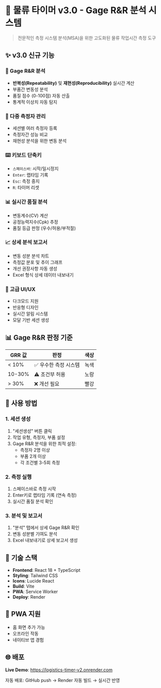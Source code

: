 # 🚀 물류 타이머 v3.0 - Gage R&R 분석 시스템

> 전문적인 측정 시스템 분석(MSA)을 위한 고도화된 물류 작업시간 측정 도구

## ✨ v3.0 신규 기능

### 🎯 Gage R&R 분석
- **반복성(Repeatability)** 및 **재현성(Reproducibility)** 실시간 계산
- 부품간 변동성 분석
- 품질 점수 (0-100점) 자동 산출
- 통계적 이상치 자동 탐지

### 👥 다중 측정자 관리
- 세션별 여러 측정자 등록
- 측정자간 성능 비교
- 재현성 분석을 위한 변동 분석

### ⌨️ 키보드 단축키
- `스페이스바`: 시작/일시정지
- `Enter`: 랩타임 기록  
- `Esc`: 측정 중지
- `R`: 타이머 리셋

### 📊 실시간 품질 분석
- 변동계수(CV) 계산
- 공정능력지수(Cpk) 추정  
- 품질 등급 판정 (우수/허용/부적절)

### 📈 상세 분석 보고서
- 변동 성분 분석 차트
- 측정값 분포 및 추이 그래프
- 개선 권장사항 자동 생성
- Excel 형식 상세 데이터 내보내기

### 🎨 고급 UI/UX
- 다크모드 지원
- 반응형 디자인
- 실시간 알림 시스템
- 모달 기반 세션 생성

## 📊 Gage R&R 판정 기준

| GRR 값 | 판정 | 색상 |
|--------|------|------|
| < 10% | ✅ 우수한 측정 시스템 | 녹색 |
| 10-30% | ⚠️ 조건부 허용 | 노랑 |
| > 30% | ❌ 개선 필요 | 빨강 |

## 🚀 사용 방법

### 1. 세션 생성
1. "세션생성" 버튼 클릭
2. 작업 유형, 측정자, 부품 설정
3. Gage R&R 분석을 위한 최적 설정:
   - 측정자 2명 이상
   - 부품 2개 이상  
   - 각 조건별 3-5회 측정

### 2. 측정 실행
1. 스페이스바로 측정 시작
2. Enter키로 랩타임 기록 (연속 측정)
3. 실시간 품질 분석 확인

### 3. 분석 및 보고서
1. "분석" 탭에서 상세 Gage R&R 확인
2. 변동 성분별 기여도 분석
3. Excel 내보내기로 상세 보고서 생성

## 🔧 기술 스택

- **Frontend**: React 18 + TypeScript
- **Styling**: Tailwind CSS
- **Icons**: Lucide React
- **Build**: Vite
- **PWA**: Service Worker
- **Deploy**: Render

## 📱 PWA 지원

- 홈 화면 추가 가능
- 오프라인 작동
- 네이티브 앱 경험

## 🌐 배포

**Live Demo**: https://logistics-timer-v2.onrender.com

자동 배포: GitHub push → Render 자동 빌드 → 실시간 반영
